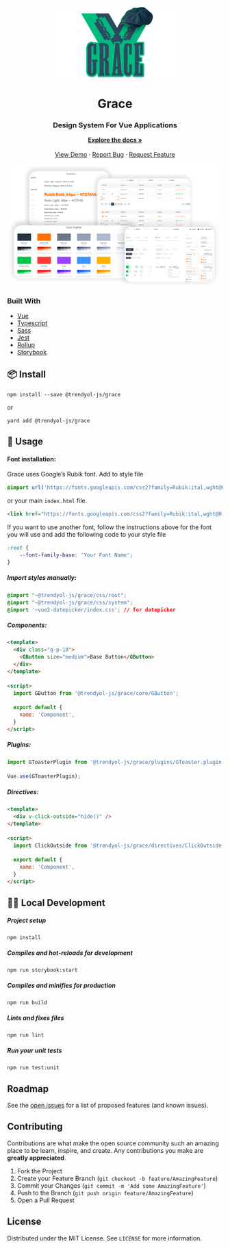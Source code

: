 <p align="center">
  <img width="300" src="./assets/grace-logo.png" alt="logo of grace repository">
</p>

<div align="center">
    <h1>Grace</h1>
    <h3>Design System For Vue Applications</h3>
    <p align="center">
    <a href="https://trendyol.github.io/grace/"><strong>Explore the docs »</strong></a>
    <br />
    <br />
    <a href="https://trendyol.github.io/grace/">View Demo</a>
    ·
    <a href="https://github.com/Trendyol/grace/issues">Report Bug</a>
    ·
    <a href="https://github.com/Trendyol/grace/issues">Request Feature</a>
  </p>
</div>

<p align="center">
  <img src="./assets/grace-components.png" alt="components of grace repository">
</p>

### Built With

* [Vue](https://vuejs.org/)
* [Typescript](https://www.typescriptlang.org/)
* [Sass](https://sass-lang.com/)
* [Jest](https://jestjs.io/m)
* [Rollup](https://rollupjs.org/)
* [Storybook](https://storybook.js.org/)

## 📦 Install
```
npm install --save @trendyol-js/grace
```
or

```
yard add @trendyol-js/grace
```

## 🔨 Usage

#### Font installation:
Grace uses Google’s Rubik font. Add to style file
```css
@import url('https://fonts.googleapis.com/css2?family=Rubik:ital,wght@0,300;0,400;0,500;0,700;0,900;1,300;1,400;1,500;1,700;1,900&display=swap');
```
or your main ```index.html``` file.
```html
<link href="https://fonts.googleapis.com/css2?family=Rubik:ital,wght@0,300;0,400;0,500;0,700;0,900;1,300;1,400;1,500;1,700;1,900&display=swap" rel="stylesheet">
```
If you want to use another font, follow the instructions above for the font you will use and add the following code to your style file
```css
:root {
    --font-family-base: 'Your Font Name';
}
```

##### Import styles manually:
```css
@import "~@trendyol-js/grace/css/root";
@import "~@trendyol-js/grace/css/system";
@import '~vue2-datepicker/index.css'; // for datepicker
```

##### Components:
```html
<template>
  <div class="g-p-10">
    <GButton size="medium">Base Button</GButton>
  </div>
</template>

<script>
  import GButton from '@trendyol-js/grace/core/GButton';
  
  export default {
    name: 'Component',
  }
</script>
```

##### Plugins:
```js
import GToasterPlugin from '@trendyol-js/grace/plugins/GToaster.plugin';

Vue.use(GToasterPlugin);
```

##### Directives:
```html
<template>
  <div v-click-outside="hide()" />
</template>

<script>
  import ClickOutside from '@trendyol-js/grace/directives/ClickOutside';
  
  export default {
    name: 'Component',
  }
</script>
```

## 👨‍💻 Local Development

##### Project setup
```
npm install
```

##### Compiles and hot-reloads for development
```
npm run storybook:start
```

##### Compiles and minifies for production
```
npm run build
```

##### Lints and fixes files
```
npm run lint
```

##### Run your unit tests
```
npm run test:unit
```

<!-- ROADMAP -->
## Roadmap

See the [open issues](https://github.com/othneildrew/Best-README-Template/issues) for a list of proposed features (and known issues).



<!-- CONTRIBUTING -->
## Contributing

Contributions are what make the open source community such an amazing place to be learn, inspire, and create. Any contributions you make are **greatly appreciated**.

1. Fork the Project
2. Create your Feature Branch (`git checkout -b feature/AmazingFeature`)
3. Commit your Changes (`git commit -m 'Add some AmazingFeature'`)
4. Push to the Branch (`git push origin feature/AmazingFeature`)
5. Open a Pull Request

## License

Distributed under the MIT License. See `LICENSE` for more information.
